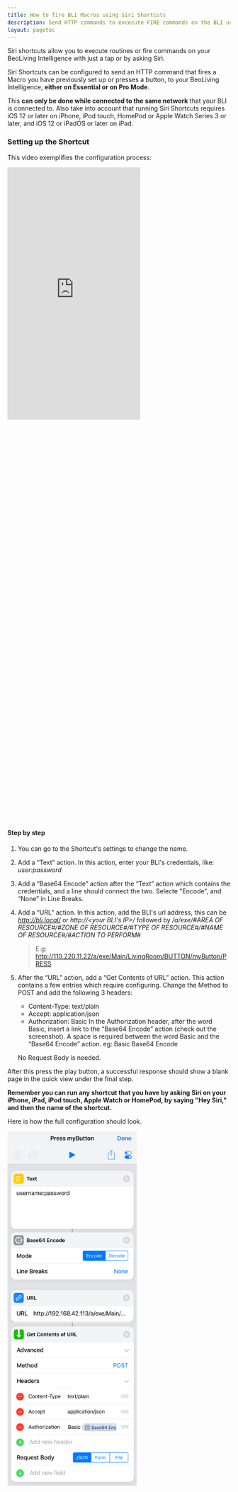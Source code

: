 ```yaml
---
title: How to fire BLI Macros using Siri Shortcuts
description: Send HTTP commands to excecute FIRE commands on the BLI using Siri Shortcuts
layout: pagetoc
---
```


Siri shortcuts allow you to execute routines or fire commands on your BeoLiving Intelligence with just a tap or by asking Siri.

Siri Shortcuts can be configured to send an HTTP command that fires a Macro you have previously set up or presses a button, to your BeoLiving Intelligence, **either on Essential or on Pro Mode**. 

This **can only be done while connected to the same network** that your BLI is connected to. Also take into account that running Siri Shortcuts requires iOS 12 or later on iPhone, iPod touch, HomePod or Apple Watch Series 3 or later, and iOS 12 or iPadOS or later on iPad.

### Setting up the Shortcut

This video exemplifies the configuration process:

<div class="row justify-content-center">
  <div class="col-sm-5">     
	<div class="embed-responsive" style="padding-bottom: 179%;">
	  <iframe class="embed-responsive-item" src="https://www.youtube.com/embed/jn2jql_Z_uo?autoplay=1&loop=1"  frameborder="0" height="570" allow="autoplay; encrypted-media" allowfullscreen muted></iframe>
	</div>
  </div>
</div>

#### Step by step


 1. You can go to the Shortcut's settings to change the name.

 1. Add a “Text” action. In this action, enter your BLI's credentials, like: *user:password*

 1. Add a “Base64 Encode” action after the “Text” action which contains the credentials, and a line should connect the two. Selecte "Encode", and “None” in Line Breaks.

 1. Add a “URL” action. In this action, add the BLI's url address, this can be *http://bli.local/* or *http://<your BLI's IP>/* followed by */a/exe/#AREA OF RESOURCE#/#ZONE OF RESOURCE#/#TYPE OF RESOURCE#/#NAME OF RESOURCE#/#ACTION TO PERFORM#*

	 > E.g: http://110.220.11.22/a/exe/Main/LivingRoom/BUTTON/myButton/PRESS

 5. After the “URL” action, add a “Get Contents of URL” action. This action contains a few entries which require configuring.
    Change the Method to POST and add the following 3 headers:
     - Content-Type: text/plain
     - Accept: application/json
     - Authorization: Basic
       In the Authorization header, after the word Basic, insert a link to the “Base64 Encode” action (check out the screenshot). A space is required between the word Basic and the “Base64 Encode” action. eg: Basic Base64 Encode

    No Request Body is needed.

After this press the play button, a successful response should show a blank page in the quick view under the final step.

**Remember you can run any shortcut that you have by asking Siri on your iPhone, iPad, iPod touch, Apple Watch or HomePod, by saying "Hey Siri," and then the name of the shortcut.**

Here is how the full configuration should look.
<div class="text-center">
  <img src="/bli-guides/pictures/shortcuts.PNG" class="img-fluid" height="800" alt="Shortcuts screenshot"/>
</div>